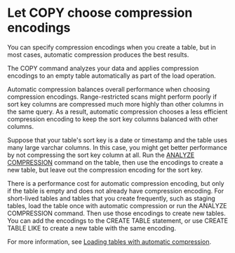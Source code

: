 # Let COPY choose compression encodings<a name="c_best-practices-use-auto-compression"></a>

You can specify compression encodings when you create a table, but in most cases,  automatic compression produces the best results\.

The COPY command analyzes your data and applies compression encodings to an empty table automatically as part of the load operation\. 

Automatic compression balances overall performance when choosing compression encodings\. Range\-restricted scans might perform poorly if sort key columns are compressed much more highly than other columns in the same query\. As a result, automatic compression chooses a less efficient compression encoding to keep the sort key columns balanced with other columns\.

Suppose that your table's sort key is a date or timestamp and the table uses many large varchar columns\. In this case, you might get better performance by not compressing the sort key column at all\. Run the [ANALYZE COMPRESSION](r_ANALYZE_COMPRESSION.md) command on the table, then use the encodings to create a new table, but leave out the compression encoding for the sort key\.

There is a performance cost for automatic compression encoding, but only if the table is empty and does not already have compression encoding\. For short\-lived tables and tables that you create frequently, such as staging tables, load the table once with automatic compression or run the ANALYZE COMPRESSION command\. Then use those encodings to create new tables\. You can add the encodings to the CREATE TABLE statement, or use CREATE TABLE LIKE to create a new table with the same encoding\. 

For more information, see [Loading tables with automatic compression](c_Loading_tables_auto_compress.md)\.